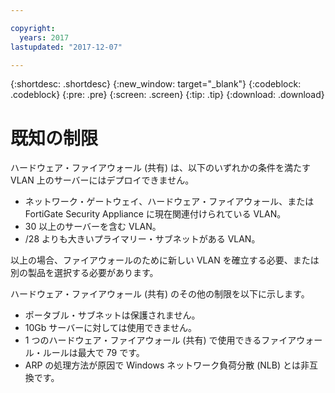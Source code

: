 ```yaml
---

copyright:
  years: 2017
lastupdated: "2017-12-07"

---
```


{:shortdesc: .shortdesc}
{:new_window: target="_blank"}
{:codeblock: .codeblock}
{:pre: .pre}
{:screen: .screen}
{:tip: .tip}
{:download: .download}

# 既知の制限

ハードウェア・ファイアウォール (共有) は、以下のいずれかの条件を満たす VLAN 上のサーバーにはデプロイできません。 

* ネットワーク・ゲートウェイ、ハードウェア・ファイアウォール、または FortiGate Security Appliance に現在関連付けられている VLAN。
* 30 以上のサーバーを含む VLAN。
* /28 よりも大きいプライマリー・サブネットがある VLAN。

以上の場合、ファイアウォールのために新しい VLAN を確立する必要、または別の製品を選択する必要があります。

ハードウェア・ファイアウォール (共有) のその他の制限を以下に示します。 

* ポータブル・サブネットは保護されません。
* 10Gb サーバーに対しては使用できません。
* 1 つのハードウェア・ファイアウォール (共有) で使用できるファイアウォール・ルールは最大で 79 です。
* ARP の処理方法が原因で Windows ネットワーク負荷分散 (NLB) とは非互換です。
